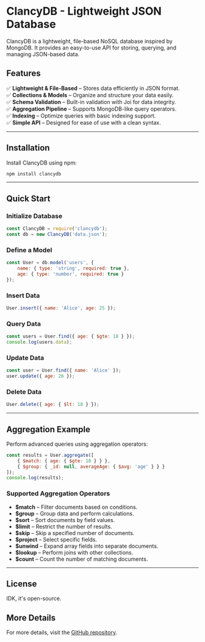 # ClancyDB - Lightweight JSON Database

ClancyDB is a lightweight, file-based NoSQL database inspired by MongoDB. It provides an easy-to-use API for storing, querying, and managing JSON-based data.

## Features
✅ **Lightweight & File-Based** – Stores data efficiently in JSON format.  
✅ **Collections & Models** – Organize and structure your data easily.  
✅ **Schema Validation** – Built-in validation with Joi for data integrity.  
✅ **Aggregation Pipeline** – Supports MongoDB-like query operators.  
✅ **Indexing** – Optimize queries with basic indexing support.  
✅ **Simple API** – Designed for ease of use with a clean syntax.

---

## Installation
Install ClancyDB using npm:
```sh
npm install clancydb
```

---

## Quick Start
### Initialize Database
```javascript
const ClancyDB = require('clancydb');
const db = new ClancyDB('data.json');
```

### Define a Model
```javascript
const User = db.model('users', {
    name: { type: 'string', required: true },
    age: { type: 'number', required: true }
});
```

### Insert Data
```javascript
User.insert({ name: 'Alice', age: 25 });
```

### Query Data
```javascript
const users = User.find({ age: { $gte: 18 } });
console.log(users.data);
```

### Update Data
```javascript
const user = User.find({ name: 'Alice' });
user.update({ age: 26 });
```

### Delete Data
```javascript
User.delete({ age: { $lt: 18 } });
```

---

## Aggregation Example
Perform advanced queries using aggregation operators:
```javascript
const results = User.aggregate([
    { $match: { age: { $gte: 18 } } },
    { $group: { _id: null, averageAge: { $avg: 'age' } } }
]);
console.log(results);
```

### Supported Aggregation Operators
- **$match** – Filter documents based on conditions.
- **$group** – Group data and perform calculations.
- **$sort** – Sort documents by field values.
- **$limit** – Restrict the number of results.
- **$skip** – Skip a specified number of documents.
- **$project** – Select specific fields.
- **$unwind** – Expand array fields into separate documents.
- **$lookup** – Perform joins with other collections.
- **$count** – Count the number of matching documents.

---

## License
IDK, it's open-source.

## More Details
For more details, visit the [GitHub repository](https://github.com/C1ANCYSz/CLANCY-DB).

